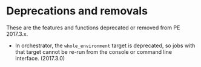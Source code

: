 # Deprecations and removals

These are the features and functions deprecated or removed from PE 2017.3.x.

-   In orchestrator, the `whole_environment` target is deprecated, so jobs with that target cannot be re-run from the console or command line interface. \(2017.3.0\)


